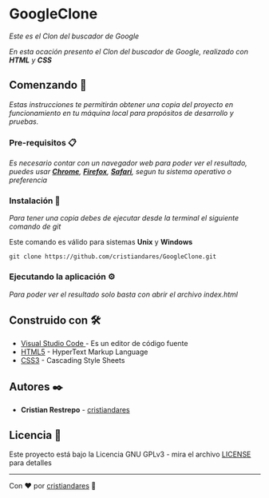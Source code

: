# GoogleClone

_Este es el Clon del buscador de Google_

_En esta ocación presento el Clon del buscador de Google, realizado con **HTML** y **CSS**_

## Comenzando 🚀

_Estas instrucciones te permitirán obtener una copia del proyecto en funcionamiento en tu máquina local para propósitos de desarrollo y pruebas._

### Pre-requisitos 📋
_Es necesario contar con un navegador web para poder ver el resultado, puedes usar **[Chrome](https://www.google.com/intl/es-419/chrome/)**, **[Firefox](https://www.mozilla.org/es-ES/firefox/new/)**, **[Safari](https://www.apple.com/co/safari/)**, segun tu sistema operativo o preferencia_

### Instalación 🔧

_Para tener una copia debes de ejecutar desde la terminal el siguiente comando de git_

Este comando es válido para sistemas **Unix** y **Windows**
```
git clone https://github.com/cristiandares/GoogleClone.git
```

### Ejecutando la aplicación ⚙️
_Para poder ver el resultado solo basta con abrir el archivo index.html_


## Construido con 🛠️

* [Visual Studio Code ](https://code.visualstudio.com/) - Es un editor de código fuente
* [HTML5](https://es.wikipedia.org/wiki/HTML5) - HyperText Markup Language
* [CSS3](https://developer.mozilla.org/es/docs/Web/CSS) - Cascading Style Sheets


## Autores ✒️

* **Cristian Restrepo** - [cristiandares](https://github.com/cristiandares)


## Licencia 📄

Este proyecto está bajo la Licencia GNU GPLv3 - mira el archivo [LICENSE](https://choosealicense.com/licenses/gpl-3.0/) para detalles

---
Con ❤️ por [cristiandares](https://github.com/cristiandares) 🐍
